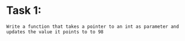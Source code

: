 # Task 1:
    Write a function that takes a pointer to an int as parameter and updates the value it points to to 98   